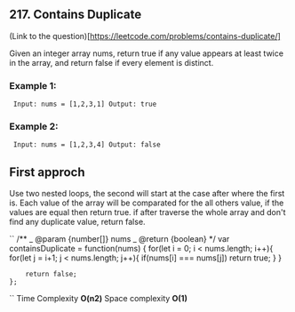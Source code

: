 ## 217. Contains Duplicate

(Link to the question)[https://leetcode.com/problems/contains-duplicate/]

Given an integer array nums, return true if any value appears at least twice in the array, and return false if every element is distinct.

### Example 1:

` Input: nums = [1,2,3,1] Output: true`

### Example 2:

` Input: nums = [1,2,3,4] Output: false`

## First approch

Use two nested loops, the second will start at the case after where the first is. Each value of the array will be comparated for the all others value, if the values are equal then return true. if after traverse the whole array and don't find any duplicate value, return false.

``
/\*\*
_ @param {number[]} nums
_ @return {boolean}
\*/
var containsDuplicate = function(nums) {
for(let i = 0; i < nums.length; i++){
for(let j = i+1; j < nums.length; j++){
if(nums[i] === nums[j])
return true;
}
}

        return false;
    };

``
Time Complexity **O(n2)**
Space complexity **O(1)**
